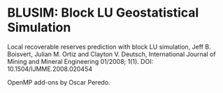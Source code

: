 # BLUSIM: Block LU Geostatistical Simulation 

Local recoverable reserves prediction with block LU simulation, 
Jeff B. Boisvert, Julian M. Ortiz and Clayton V. Deutsch, International Journal of Mining and Mineral Engineering 01/2008; 1(1). DOI: 10.1504/IJMME.2008.020454

OpenMP add-ons by Oscar Peredo.
